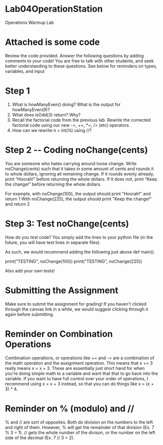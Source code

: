 # Lab04OperationStation
Operations Warmup Lab

# Attached is some code
Review the code provided. Answer the following questions by adding comments to your code! You are free to talk with other students, and seek better understanding to these questions. See below for reminders on types, variables, and input

# Step 1
1. What is howManyEven() doing? What is the output for howManyEven(9)?
2. What does isOdd(3) return? Why?
3. Recall the factorial code from the previous lab. Rewrite the corrected factorial code using our new -=, +=, *=, /= (etc) operators.
4. How can we rewrite n = int(¾) using //?

# Step 2 -- Coding noChange(cents)
You are someone who hates carrying around loose change. 
Write noChange(cents) such that it takes in some amount of cents and rounds it to whole dollars, ignoring all remaining change. 
If it rounds evenly already, print “Hoorah!” before returning the whole dollars. 
If it does not, print “Keep the change!” before returning the whole dollars.

For example, with noChange(100), the output should print "Hoorah!" and return 1
With noChange(225), the output should print "Keep the change!" and return 2


# Step 3: Test noChange(cents)
How do you test code? You simply add the lines to your python file (in the future, you will have test lines in separate files).

As such, we would recommend adding the following just above def main().

print("TESTING", noChange(100)) 
print("TESTING", noChange(225)) 

Also add your own tests!

# Submitting the Assignment
Make sure to submit the assignment for grading! If you haven't clicked through the canvas link in a while, we would suggest clicking through it again before submitting.

# Reminder on Combination Operations
Combination operations, or operations like += and -= are a combination of the math operation and the assignment operation. 
This means that x += 3 really means x = x + 3. These are essentially just short hand for when you're doing simple math to a variable and want that that to go back into the variable. If you want to have full control over your order of operations, I recommend using x = x + 3 instead, so that you can do things like x = (x + 3) * 4.

# Reminder on % (modulo) and //
% and // are sort of opposites. Both do division on the numbers to the left and right of them. 
However, % will get the remainder of that division (Ex. 7 % 3 = 1).
// gets the whole number of the divison, or the number on the left side of the decimal (Ex. 7 // 3 = 2).

